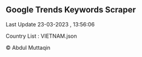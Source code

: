 

## Google Trends Keywords Scraper 
 
Last Update 23-03-2023 , 13:56:06

Country List :
VIETNAM.json



© Abdul Muttaqin 
